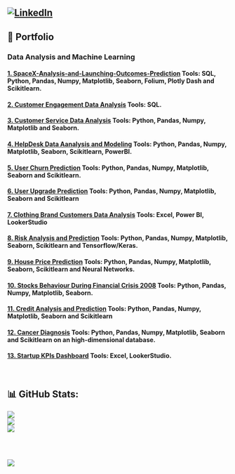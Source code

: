 ## [![LinkedIn](https://img.shields.io/badge/LinkedIn-%230077B5.svg?logo=linkedin&logoColor=white)](https://linkedin.com/in/https://www.linkedin.com/in/luiz-furtado-dev/) 

## 📂 Portfolio 
### Data Analysis and Machine Learning

#### [1. SpaceX-Analysis-and-Launching-Outcomes-Prediction](https://github.com/TSLSouth/SpaceX-Analysis-Launch-Outcomes-Prediction) Tools: SQL, Python, Pandas, Numpy, Matplotlib, Seaborn, Folium, Plotly Dash and Scikitlearn.

#### [2. Customer Engagement Data Analysis](https://github.com/TSLSouth/SQL-Customer-Engagement-Analysis) Tools: SQL.

#### [3. Customer Service Data Analysis](https://github.com/TSLSouth/Customer-Service-Analysis-NYPD) Tools: Python, Pandas, Numpy, Matplotlib and Seaborn.

#### [4. HelpDesk Data Aanalysis and Modeling](https://github.com/TSLSouth/HelpDesk-EDA-ML-Dashboard) Tools: Python, Pandas, Numpy, Matplotlib, Seaborn, Scikitlearn, PowerBI.

#### [5. User Churn Prediction](https://github.com/TSLSouth/Churn-Prediction) Tools: Python, Pandas, Numpy, Matplotlib, Seaborn and Scikitlearn.

#### [6. User Upgrade Prediction]() Tools: Python, Pandas, Numpy, Matplotlib, Seaborn and Scikitlearn 

#### [7. Clothing Brand Customers Data Analysis](https://github.com/TSLSouth/Customer-Analysis-of-a-Clothing-Brand-with-multiple-recomendations) Tools: Excel, Power BI, LookerStudio 

#### [8. Risk Analysis and Prediction](https://github.com/TSLSouth/Risk-Analysis-Prediction-with-Tensorflow) Tools:  Python, Pandas, Numpy, Matplotlib, Seaborn, Scikitlearn and Tensorflow/Keras.

#### [9. House Price Prediction](https://github.com/TSLSouth/House-Price-Predictions-with-Neural-Network) Tools: Python, Pandas, Numpy, Matplotlib, Seaborn, Scikitlearn and Neural Networks.

#### [10. Stocks Behaviour During Financial Crisis 2008](https://github.com/TSLSouth/EDA-on-US-Stocks-Behaviour-During-Financial-Crisis-2008) Tools: Python, Pandas, Numpy, Matplotlib, Seaborn.

#### [11. Credit Analysis and Prediction]() Tools: Python, Pandas, Numpy, Matplotlib, Seaborn and Scikitlearn 

#### [12. Cancer Diagnosis](https://github.com/TSLSouth/Cancer-Diagnosis-high-dimensional-db-using-PCA-and-SVM) Tools: Python, Pandas, Numpy, Matplotlib, Seaborn and Scikitlearn on an high-dimensional database.

#### [13. Startup KPIs Dashboard](https://github.com/TSLSouth/Startup-KPIs-Dashboard) Tools: Excel, LookerStudio.
<br>

## 📊 GitHub Stats:
![](https://github-readme-stats.vercel.app/api?username=TSLSouth&theme=dark&hide_border=false&include_all_commits=true&count_private=true)<br/>
![](https://github-readme-streak-stats.herokuapp.com/?user=TSLSouth&theme=dark&hide_border=false)<br/>
![](https://github-readme-stats.vercel.app/api/top-langs/?username=TSLSouth&theme=dark&hide_border=false&include_all_commits=true&count_private=true&layout=compact)

<br>

<br>

![](https://quotes-github-readme.vercel.app/api?type=horizontal&theme=dark)

<br>

<!-- Proudly created with GPRM ( https://gprm.itsvg.in ) -->
